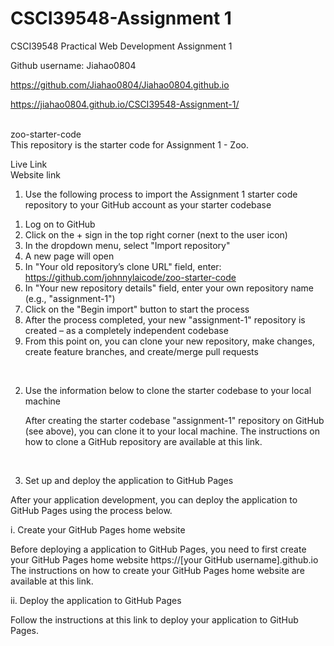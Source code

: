 # CSCI39548-Assignment 1
CSCI39548 Practical Web Development Assignment 1

Github username: Jiahao0804

https://github.com/Jiahao0804/Jiahao0804.github.io

https://jiahao0804.github.io/CSCI39548-Assignment-1/


<br>
zoo-starter-code
<br>
This repository is the starter code for Assignment 1 - Zoo.
<br>


Live Link
<br>
Website link
<br>

1. Use the following process to import the Assignment 1 starter code repository to your GitHub account as your starter codebase
1) Log on to GitHub
2) Click on the + sign in the top right corner (next to the user icon)
3) In the dropdown menu, select "Import repository"
4) A new page will open
5) In "Your old repository’s clone URL" field, enter: https://github.com/johnnylaicode/zoo-starter-code
6) In "Your new repository details" field, enter your own repository name (e.g., "assignment-1")
7) Click on the "Begin import" button to start the process
8) After the process completed, your new "assignment-1" repository is created – as a completely independent codebase
9) From this point on, you can clone your new repository, make changes, create feature branches, and create/merge pull requests
<br>


2. Use the information below to clone the starter codebase to your local machine

   After creating the starter codebase "assignment-1" repository on GitHub (see above), you can clone it to your local machine. The instructions on how to clone a GitHub repository are available at this link.
<br>

3. Set up and deploy the application to GitHub Pages

After your application development, you can deploy the application to GitHub Pages using the process below.
   
i. Create your GitHub Pages home website

Before deploying a application to GitHub Pages, you need to first create your GitHub Pages home website https://[your GitHub username].github.io The instructions on how to create your GitHub Pages home website are available at this link.


ii. Deploy the application to GitHub Pages

Follow the instructions at this link to deploy your application to GitHub Pages.
